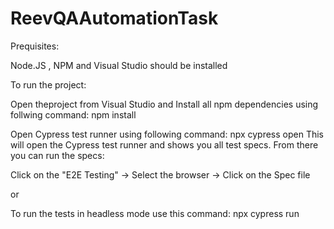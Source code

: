 # ReevQAAutomationTask


Prequisites:

Node.JS , NPM and Visual Studio should be installed

To run the project:

Open theproject from Visual Studio and Install all npm dependencies using follwing command: npm install

Open Cypress test runner using following command: npx cypress open
This will open the Cypress test runner and shows you all test specs. From there you can run the specs:

Click on the "E2E Testing" -> Select the browser -> Click on the Spec file

or

To run the tests in headless mode use this command: npx cypress run
